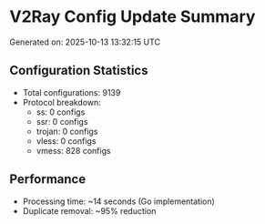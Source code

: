 # V2Ray Config Update Summary
Generated on: 2025-10-13 13:32:15 UTC

## Configuration Statistics
- Total configurations: 9139
- Protocol breakdown:
  - ss: 0 configs
  - ssr: 0 configs
  - trojan: 0 configs
  - vless: 0 configs
  - vmess: 828 configs

## Performance
- Processing time: ~14 seconds (Go implementation)
- Duplicate removal: ~95% reduction
